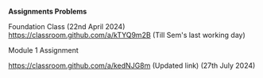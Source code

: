 **Assignments Problems**

Foundation Class (22nd April 2024)<br>
https://classroom.github.com/a/kTYQ9m2B (Till Sem's last working day)

Module 1 Assignment <be>

https://classroom.github.com/a/kedNJG8m (Updated link) (27th July 2024)
